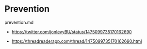 # Prevention

prevention.md

*   https://twitter.com/jonlevyBU/status/1475099735170162690

*   https://threadreaderapp.com/thread/1475099735170162690.html
